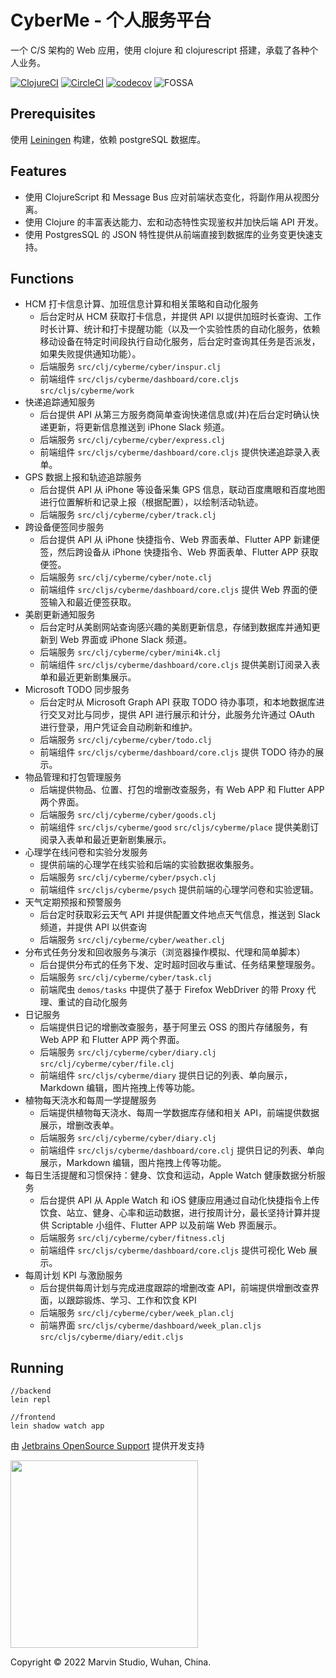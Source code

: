 # CyberMe - 个人服务平台

一个 C/S 架构的 Web 应用，使用 clojure 和 clojurescript 搭建，承载了各种个人业务。

[![ClojureCI](https://github.com/corkine/cyberMe/actions/workflows/clojure.yml/badge.svg)](https://github.com/corkine/cyberMe/actions/workflows/clojure.yml) [![CircleCI](https://circleci.com/gh/corkine/cyberMe/tree/cyber-me.svg?style=svg&circle-token=793142488339016f1a9498b5b432c020629a96d7)](https://circleci.com/gh/corkine/cyberMe/tree/cyber-me) [![codecov](https://codecov.io/gh/corkine/cyberMe/branch/cyber-me/graph/badge.svg?token=W3119RL5SM)](https://codecov.io/gh/corkine/cyberMe) ![FOSSA](https://app.fossa.com/api/projects/git%2Bgithub.com%2Fcorkine%2FcyberMe.svg?type=small)

## Prerequisites

使用 [Leiningen][1] 构建，依赖 postgreSQL 数据库。

[1]: https://github.com/technomancy/leiningen

## Features

- 使用 ClojureScript 和 Message Bus 应对前端状态变化，将副作用从视图分离。
- 使用 Clojure 的丰富表达能力、宏和动态特性实现鉴权并加快后端 API 开发。
- 使用 PostgresSQL 的 JSON 特性提供从前端直接到数据库的业务变更快速支持。

## Functions

- HCM 打卡信息计算、加班信息计算和相关策略和自动化服务
  - 后台定时从 HCM 获取打卡信息，并提供 API 以提供加班时长查询、工作时长计算、统计和打卡提醒功能（以及一个实验性质的自动化服务，依赖移动设备在特定时间段执行自动化服务，后台定时查询其任务是否派发，如果失败提供通知功能）。
  - 后端服务 `src/clj/cyberme/cyber/inspur.clj`
  - 前端组件 `src/cljs/cyberme/dashboard/core.cljs` `src/cljs/cyberme/work`
- 快递追踪通知服务 
  - 后台提供 API 从第三方服务商简单查询快递信息或(并)在后台定时确认快递更新，将更新信息推送到 iPhone Slack 频道。
  - 后端服务 `src/clj/cyberme/cyber/express.clj`
  - 前端组件 `src/cljs/cyberme/dashboard/core.cljs` 提供快递追踪录入表单。
- GPS 数据上报和轨迹追踪服务
  - 后台提供 API 从 iPhone 等设备采集 GPS 信息，联动百度鹰眼和百度地图进行位置解析和记录上报（根据配置），以绘制活动轨迹。
  - 后端服务 `src/clj/cyberme/cyber/track.clj`
- 跨设备便签同步服务
    - 后台提供 API 从 iPhone 快捷指令、Web 界面表单、Flutter APP 新建便签，然后跨设备从 iPhone 快捷指令、Web 界面表单、Flutter APP 获取便签。
    - 后端服务 `src/clj/cyberme/cyber/note.clj`
    - 前端组件 `src/cljs/cyberme/dashboard/core.cljs` 提供 Web 界面的便签输入和最近便签获取。
- 美剧更新通知服务
    - 后台定时从美剧网站查询感兴趣的美剧更新信息，存储到数据库并通知更新到 Web 界面或 iPhone Slack 频道。
    - 后端服务 `src/clj/cyberme/cyber/mini4k.clj`
    - 前端组件 `src/cljs/cyberme/dashboard/core.cljs` 提供美剧订阅录入表单和最近更新剧集展示。
- Microsoft TODO 同步服务
    - 后台定时从 Microsoft Graph API 获取 TODO 待办事项，和本地数据库进行交叉对比与同步，提供 API 进行展示和计分，此服务允许通过 OAuth 进行登录，用户凭证会自动刷新和维护。
    - 后端服务 `src/clj/cyberme/cyber/todo.clj`
    - 前端组件 `src/cljs/cyberme/dashboard/core.cljs` 提供 TODO 待办的展示。
- 物品管理和打包管理服务
    - 后端提供物品、位置、打包的增删改查服务，有 Web APP 和 Flutter APP 两个界面。
    - 后端服务 `src/clj/cyberme/cyber/goods.clj`
    - 前端组件 `src/cljs/cyberme/good` `src/cljs/cyberme/place` 提供美剧订阅录入表单和最近更新剧集展示。
- 心理学在线问卷和实验分发服务
    - 提供前端的心理学在线实验和后端的实验数据收集服务。
    - 后端服务 `src/clj/cyberme/cyber/psych.clj`
    - 前端组件 `src/cljs/cyberme/psych` 提供前端的心理学问卷和实验逻辑。
- 天气定期预报和预警服务
    - 后台定时获取彩云天气 API 并提供配置文件地点天气信息，推送到 Slack 频道，并提供 API 以供查询
    - 后端服务 `src/clj/cyberme/cyber/weather.clj`
- 分布式任务分发和回收服务与演示（浏览器操作模拟、代理和简单脚本）
    - 后台提供分布式的任务下发、定时超时回收与重试、任务结果整理服务。
    - 后端服务 `src/clj/cyberme/cyber/task.clj`
    - 前端爬虫 `demos/tasks` 中提供了基于 Firefox WebDriver 的带 Proxy 代理、重试的自动化服务
- 日记服务
    - 后端提供日记的增删改查服务，基于阿里云 OSS 的图片存储服务，有 Web APP 和 Flutter APP 两个界面。
    - 后端服务 `src/clj/cyberme/cyber/diary.clj` `src/clj/cyberme/cyber/file.clj`
    - 前端组件 `src/cljs/cyberme/diary` 提供日记的列表、单向展示，Markdown 编辑，图片拖拽上传等功能。
- 植物每天浇水和每周一学提醒服务
    - 后端提供植物每天浇水、每周一学数据库存储和相关 API，前端提供数据展示，增删改表单。
    - 后端服务 `src/clj/cyberme/cyber/diary.clj`
    - 前端组件 `src/cljs/cyberme/dashboard/core.clj` 提供日记的列表、单向展示，Markdown 编辑，图片拖拽上传等功能。
- 每日生活提醒和习惯保持：健身、饮食和运动，Apple Watch 健康数据分析服务
    - 后台提供 API 从 Apple Watch 和 iOS 健康应用通过自动化快捷指令上传饮食、站立、健身、心率和运动数据，进行按周计分，最长坚持计算并提供 Scriptable 小组件、Flutter APP 以及前端 Web 界面展示。
    - 后端服务 `src/clj/cyberme/cyber/fitness.clj`
    - 前端组件 `src/cljs/cyberme/dashboard/core.cljs` 提供可视化 Web 展示。
- 每周计划 KPI 与激励服务
    - 后台提供每周计划与完成进度跟踪的增删改查 API，前端提供增删改查界面，以跟踪锻炼、学习、工作和饮食 KPI
    - 后端服务 `src/clj/cyberme/cyber/week_plan.clj`
    - 前端界面 `src/cljs/cyberme/dashboard/week_plan.cljs` `src/cljs/cyberme/diary/edit.cljs`


## Running
    
```shell
//backend
lein repl

//frontend
lein shadow watch app
```

由 [Jetbrains OpenSource Support](https://jb.gg/OpenSourceSupport) 提供开发支持

<img src="https://resources.jetbrains.com/storage/products/company/brand/logos/IntelliJ_IDEA.png" width="300px">

Copyright © 2022 Marvin Studio, Wuhan, China.
